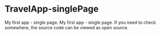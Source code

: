 # TravelApp-singlePage
My first app - single page.   My first app - single page. If you need to check somewhere, the source code can be viewed as open source.
